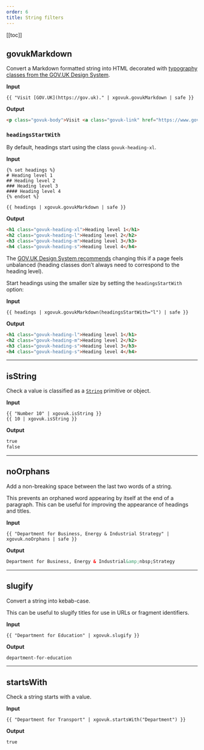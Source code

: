 ```yaml
---
order: 6
title: String filters
---
```

<!-- markdownlint-disable no-emphasis-as-header -->

[[toc]]

## govukMarkdown

Convert a Markdown formatted string into HTML decorated with [typography classes from the GOV.UK Design System](https://design-system.service.gov.uk/styles/typography/).

**Input**

```njk
{{ "Visit [GOV.UK](https://gov.uk)." | xgovuk.govukMarkdown | safe }}
```

**Output**

```html
<p class="govuk-body">Visit <a class="govuk-link" href="https://www.gov.uk">GOV.UK</a>.</p>
```

### `headingsStartWith`

By default, headings start using the class `govuk-heading-xl`.

**Input**

```njk
{% set headings %}
# Heading level 1
## Heading level 2
### Heading level 3
#### Heading level 4
{% endset %}

{{ headings | xgovuk.govukMarkdown | safe }}
```

**Output**

```html
<h1 class="govuk-heading-xl">Heading level 1</h1>
<h2 class="govuk-heading-l">Heading level 2</h2>
<h3 class="govuk-heading-m">Heading level 3</h3>
<h4 class="govuk-heading-s">Heading level 4</h4>
```

The [GOV.UK Design System recommends](https://design-system.service.gov.uk/styles/typography/#headings) changing this if a page feels unbalanced (heading classes don’t always need to correspond to the heading level).

Start headings using the smaller size by setting the `headingsStartWith` option:

**Input**

```njk
{{ headings | xgovuk.govukMarkdown(headingsStartWith="l") | safe }}
```

**Output**

```html
<h1 class="govuk-heading-l">Heading level 1</h1>
<h2 class="govuk-heading-m">Heading level 2</h2>
<h3 class="govuk-heading-s">Heading level 3</h3>
<h4 class="govuk-heading-s">Heading level 4</h4>
```

***

## isString

Check a value is classified as a [`String`](https://developer.mozilla.org/en-US/docs/Web/JavaScript/Reference/Global_Objects/String) primitive or object.

**Input**

```njk
{{ "Number 10" | xgovuk.isString }}
{{ 10 | xgovuk.isString }}
```

**Output**

```html
true
false
```

***

## noOrphans

Add a non-breaking space between the last two words of a string.

This prevents an orphaned word appearing by itself at the end of a paragraph. This can be useful for improving the appearance of headings and titles.

**Input**

```njk
{{ "Department for Business, Energy & Industrial Strategy" | xgovuk.noOrphans | safe }}
```

**Output**

```html
Department for Business, Energy & Industrial&amp;nbsp;Strategy
```

***

## slugify

Convert a string into kebab-case.

This can be useful to slugify titles for use in URLs or fragment identifiers.

**Input**

```njk
{{ "Department for Education" | xgovuk.slugify }}
```

**Output**

```html
department-for-education
```

***

## startsWith

Check a string starts with a value.

**Input**

```njk
{{ "Department for Transport" | xgovuk.startsWith("Department") }}
```

**Output**

```html
true
```
